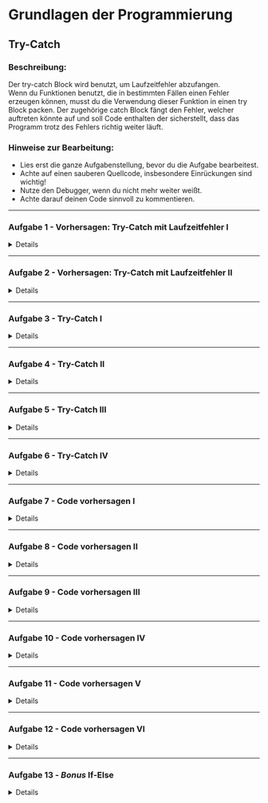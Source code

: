 
# Grundlagen der Programmierung
## Try-Catch



### Beschreibung:
Der try-catch Block wird benutzt, um Laufzeitfehler abzufangen.  
Wenn du Funktionen benutzt, die in bestimmten Fällen einen Fehler erzeugen können, 
musst du die Verwendung dieser Funktion in einen try Block packen. 
Der zugehörige catch Block fängt den Fehler, welcher auftreten könnte auf 
und soll Code enthalten der sicherstellt, 
dass das Programm trotz des Fehlers richtig weiter läuft.


### Hinweise zur Bearbeitung:
- Lies erst die ganze Aufgabenstellung, bevor du die Aufgabe bearbeitest.
- Achte auf einen sauberen Quellcode, insbesondere Einrückungen sind wichtig!
- Nutze den Debugger, wenn du nicht mehr weiter weißt.
- Achte darauf deinen Code sinnvoll zu kommentieren.

---
### Aufgabe 1 - Vorhersagen: Try-Catch mit Laufzeitfehler I

<details>

In dieser Aufgabe bekommst du Code gegeben, in dem ein try-catch Block verwendet wird.  
Es geht dabei um die Buchung von Sitzplätzen in einem Flugzeug.

Schau dir den Codeausschnitt an.
- Was wird hier ausgegeben?

Notiere dir deine Antwort. (z.B. in einem Kommentar)  
Führe dann den Code aus.
- Wird das ausgegeben, was du dir notiert hast?

```
var availableSeats = 6

fun main() {
    try {
        reserveSeats(8)
    } catch (e: Exception) {
        println("Es sind leider nicht mehr genug Sitzplätze verfügbar.")
    }
}

fun reserveSeats(numberOfSeats: Int) {
    println("Es wird überprüft, ob noch " + numberOfSeats + " Sitzeplätze verfügbar sind...")
    if (numberOfSeats > availableSeats) {
        throw Exception("not enough available seats left")
    } else {
        availableSeats = availableSeats - numberOfSeats
        println("Die Sitzplätze wurden erfolgreich gebucht!")
    }
}
```

> Hinweis: Eine Variable muss nicht zwingend innerhalb einer Funktion angelegt werden, 
sie kann auch außerhalb angelegt werden. 

**Modul für die Aufgabe:** *Aufgabe1*  
**Datei für die Aufgabe:** *1_TextAbgabe.kt*

</details>

---
### Aufgabe 2 - Vorhersagen: Try-Catch mit Laufzeitfehler II

<details>

In dieser Aufgabe bekommst du Code gegeben, in dem ein try-catch Block verwendet wird.  
Hier geht es um das Bestellen von Schuhen und was passiert, wenn keine Schuhe mehr da sind.

Schau dir den Codeausschnitt an.
- Was wird hier ausgegeben?

Notiere dir deine Antwort. (z.B. in einem Kommentar)  
Führe dann den Code aus.
- Wird das ausgegeben, was du dir notiert hast?

```
var numberOfShoes = 0

fun main() {
    try {
        orderShoes()
    } catch (e: Exception) {
        println("Diese Schuhe sind leider ausverkauft")
    }
}

fun orderShoes() {
    println("Es wird überprüft ob die Schuhe noch vorrätig sind...")
    if (numberOfShoes > 0) {
        println("Die Schuhe wurden bestellt")
        numberOfShoes = numberOfShoes - 1
    } else {
        throw Exception("no shoes available")
    }
}
```

**Modul für die Aufgabe:** *Aufgabe2*  
**Datei für die Aufgabe:** *2_TextAbgabe.kt*

</details>

---

### Aufgabe 3 - Try-Catch I

<details>

In dieser Aufgabe ist eine Funktion `buyItem()` gegeben, mit der ein Kunde ein Produkt kaufen kann.  
Diese erzeugt einen Fehler, falls das Produkt nicht mehr vorhanden ist.  
In diesem Beispiel erzeugt die Funktion immer einen Laufzeitfehler.

Deine Aufgabe ist es den erzeugten Laufzeitfehler aufzufangen, indem du den Funktionsaufruf `buyItem()` in der `main()` in einen Try-Block packst.  
Erstelle dazu einen Catch-Block mit dem Parameter `e: Exception`.
Im Catch-Block soll jetzt mit der println()-Funktion der Text `Ein Fehler ist aufgetreten: ` zusammen mit der Exception `e` ausgegeben werden.  
Am Ende sollte auf der Konsole also stehen:

```
Ein Fehler ist aufgetreten: item not in stock exception
```

**Modul für die Aufgabe:** *Aufgabe3*  
**Datei für die Aufgabe:** *1_TryCatch.kt*

</details>

---

### Aufgabe 4 - Try-Catch II

<details>

In dieser Aufgabe ist eine Liste `numbers` mit 4 Elementen vorgegeben.  
Darunter versuchen wir der Variable `number` das 10. Element aus der Liste zu geben.
Das geht nicht, da wir in der Liste nur 4 Elemente haben.
Das heißt, es wird ein Laufzeitfehler erzeugt.

Deine Aufgabe ist es nicht den Fehler zu beheben, sondern nur ihn aufzufangen. 
Schreibe einen Try-Catch-Block, der diesen Fehler auffängt. 
Dabei soll eine Fehlermeldung (denk dir eine Fehlermeldung aus) mit der println()-Funktion in der Konsole ausgegeben werden 
und der Wert der Variable `number` soll auf `-1` gesetzt werden.

**Modul für die Aufgabe:** *Aufgabe4*  
**Datei für die Aufgabe:** *2_TryCatch.kt*

</details>

---

### Aufgabe 5 - Try-Catch III

<details>

In dieser Aufgabe ist die Funktion `divideByZero(number: Int)` gegeben.
Die Funktion teilt die gegebene Zahl durch 0. 
In der Mathematik können wir aber keine Zahl durch 0 teilen, deswegen erzeugt die Funktion 
einen Laufzeitfehler.

Deine Aufgabe ist es, die Funktion `divideByZero()` aufzurufen 
und den erzeugten Laufzeitfehler mit einem Try-Catch-Block abzufangen.

**Modul für die Aufgabe:** *Aufgabe5*  
**Datei für die Aufgabe:** *3_TryCatch.kt*

</details>

---

### Aufgabe 6 - Try-Catch IV

<details>

Wir wollen einen Türsteher simulieren, der Personen unter 18 nicht in einen Club lässt.

Befolge dazu folgende Schritte:

1. Das Alter einer Person wird über die Konsole mit readln() eingelesen.
2. Dann wird ein Try-Catch-Block erstellt, indem wir die Eingabe versuchen 
zu einem Integer zu konvertieren. Hier kann ein Laufzeitfehler erzeugt werden.
3. Im Catch-Block geben wir eine geeignete Fehlermeldung aus, wenn ein Laufzeitfehler entsteht.
4. Im Try-Block geben wir: `Willkommen, hier ist dein Bier, let's party!` in der Konsole aus,
wenn das Alter größer oder gleich 18 ist.  
Ansonsten geben wir: `Sorry, kein Einlass zur Party. Ist ab 18.` in der Konsole aus.


Probier dann dein Programm aus.  
Lass es ein paar Mal laufen und gib dann über die
Konsole verschiedene Alter ein.  
Macht der Türsteher seinen Job?  
Was passiert, wenn du keine Zahl, sondern Buchstaben in der Konsole eingibst?

**Modul für die Aufgabe:** *Aufgabe6*  
**Datei für die Aufgabe:** *4_TryCatch.kt*


</details>

---

### Aufgabe 7 - Code vorhersagen I

<details>

Guckt euch den gegebenen Code an und beschreibt was in der Konsole ausgegeben wird.

````
fun main() {ㅤ
    val sunnyDay: Boolean = true
    val rainy: Boolean = falseㅤ
    if (sunnyDay) {ㅤㅤㅤㅤㅤㅤ
        if (!rainy) {ㅤ
            println("Heute fahre ich zum See")
        }ㅤ
    }else {ㅤ
        println("Heute bleibe ich zu Hause")
    }ㅤ
}ㅤ
ㅤ
````

**Modul für die Aufgabe:** *Aufgabe7-12*  
**Datei für die Aufgabe:** *Aufgabe7.kt*

</details>

---

### Aufgabe 8 - Code vorhersagen II

<details>

Guckt euch den gegebenen Code an und beschreibt was in der Konsole ausgegeben wird.

````
fun main() {ㅤㅤ
    val uhrzeit: Int = 7ㅤㅤ
    val arbeitstag: Boolean = trueㅤㅤ
    val regen: Boolean = falseㅤㅤ
    if (uhrzeit>=6) {ㅤㅤ
        println("Der Wecker klingelt")ㅤㅤ
        if (!arbeitstag) {ㅤㅤ
            println("Ich bleibe einfach liegen")ㅤㅤ
        } else {ㅤㅤ
            println("Ich mache mich für den Tag bereit")ㅤㅤ
            if (regen) {ㅤㅤ
                println("Ich fahre mit dem Auto")ㅤㅤ
            }else {ㅤㅤ
                println("Heute nehme ich das Fahrrad")
            }ㅤㅤ
        }ㅤㅤ
    }ㅤㅤ
}
````

**Modul für die Aufgabe:** *Aufgabe7-12*  
**Datei für die Aufgabe:** *Aufgabe8.kt*

</details>

---

### Aufgabe 9 - Code vorhersagen III

<details>

Guckt euch den gegebenen Code an und beschreibt was in der Konsole ausgegeben wird.

````
fun main() {ㅤㅤ
    val tiere: List<String> = listOf("Katze", "Giraffe", "Orca", "Bär" )ㅤㅤ
    when(tiere[2]) {ㅤㅤ
        "Katze" -> println("Löwe wird mit ${"Löwe".length} Buchstaben geschrieben")ㅤㅤ
        "Giraffe" -> println("Giraffe wird mit ${"Giraffe".length} Buchstaben geschrieben")ㅤㅤ
        "Orca" -> println("Orca wird mit ${"Orca".length} Buchstaben geschrieben")ㅤㅤ
        "Bär" -> println("Bär wird mit ${"Bär".length} Buchstaben geschrieben")ㅤㅤ
    }
}
````

**Modul für die Aufgabe:** *Aufgabe7-12*  
**Datei für die Aufgabe:** *Aufgabe9.kt*

</details>

---

### Aufgabe 10 - Code vorhersagen IV

<details>

Guckt euch den gegebenen Code an und beschreibt was in der Konsole ausgegeben wird.

````
fun main() {ㅤㅤ
    elementInListe("The Wire")ㅤㅤ
    elementInListe("Breaking Bad")ㅤㅤ
    elementInListe("The Office")ㅤㅤ
}

fun elementInListe(element: String) {ㅤㅤ
    val serien: List<String> = listOf("Game of Thrones", "How i Met your Mother", "Breaking Bad", "Stranger Things")ㅤㅤ
    val serieInListe = serien.contains(element)ㅤㅤ
    if(serieInListe) {ㅤㅤ
        println("Die Serie $element befindet sich in der Liste")
    }else{ㅤㅤ
        println("Die Serie $element befindet sich nicht in der Liste")
    }ㅤㅤ
}
````

**Modul für die Aufgabe:** *Aufgabe7-12*  
**Datei für die Aufgabe:** *Aufgabe10.kt*

</details>

---

### Aufgabe 11 - Code vorhersagen V

<details>

Guckt euch den gegebenen Code an und beschreibt was in der Konsole ausgegeben wird.

````
fun main() {

    //Kunde 1
    val kunde1Name = "Bruce"ㅤㅤ
    val kunde1Preis = 346ㅤㅤ
    gutscheinBekommen(kunde1Preis, kunde1Name)
ㅤㅤㅤㅤㅤㅤㅤㅤㅤㅤ
    //Kunde2ㅤㅤ
    val kunde2Name = "Tony"ㅤㅤ
    val kunde2Preis = 42ㅤㅤ
    gutscheinBekommen(kunde2Preis, kunde2Name)ㅤㅤ
    
    //Kunde3
    val kunde3Name = "Wanda"ㅤㅤ
    val kunde3Preis = 188ㅤㅤ
    gutscheinBekommen(kunde3Preis, kunde3Name)ㅤㅤ
    
}

fun gutscheinBekommen(preis: Int, name: String) {

    if (preis > 200) {ㅤㅤ
        println("$name bekommt einen Gutschein im Wert von 20€")
    } else if (preis > 100) {ㅤㅤ
        println("$name bekommt einen Gutschein im Wert von 10€")
    } else if (preis > 50) {ㅤㅤ
        println("$name bekommt einen Gutschein im Wert von 5€")
    } else{ㅤㅤ
        println("$name bekommt keinen Gutschein")
    }ㅤㅤ
}
````

**Modul für die Aufgabe:** *Aufgabe7-12*  
**Datei für die Aufgabe:** *Aufgabe11.kt*

</details>

---

### Aufgabe 12 - Code vorhersagen VI

<details>

In dem gegebenen Code soll eine Ampelschaltung simuliert werden. Die Logik für die Schaltung liegt in der Funktion ampel(), die in der main()-Funktion nur aufgerufen wird. Guckt euch den gegebenen Code an und beschreibt was in der Konsole ausgegeben wird.


````
fun main () {ㅤㅤ
    var ampelPhase = "Grün"ㅤㅤ
    ampelPhase = ampel(ampelPhase)ㅤㅤ
    ampelPhase = ampel(ampelPhase)ㅤㅤ
    ampel(ampelPhase)ㅤㅤ
}

fun ampel(phase: String): String {ㅤㅤ
    var neuePhase: String = phase
    when(phase) {ㅤㅤ
        "Grün" -> {ㅤㅤ
            println("Die Ampel leuchtet grün, also dürfen die Autos jetzt fahren")ㅤㅤ
            neuePhase = "Gelb"ㅤㅤ
        }
        "Gelb" -> {ㅤㅤ
            println("Die Ampel leuchtet gelb, also müssen die Autos sich zum Anhalten bereit machen")
            neuePhase = "Rot"
        }
        "Rot" -> {
            println("Die Ampel leuchtet rot, also müssen die Autos warten")
            neuePhase = "Grün"
        }
    }ㅤㅤㅤㅤㅤㅤ
    return neuePhase
}
````

**Modul für die Aufgabe:** *Aufgabe7-12*  
**Datei für die Aufgabe:** *Aufgabe12.kt*

</details>

---

### Aufgabe 13 - _Bonus_ If-Else

<details>

Schreibe jetzt ein kleines Programm, dass ein simples Würfelspiel darstellen soll. Es sollen zwei Würfel geworfen werden und die Ergebnisse miteinander verglichen werden. Jeder Würfel gehört zu einem Spieler und je nachdem wer die höhere Zahl geworfen hat soll in der Konsole ein anderer Text ausgegeben werden:

- Spieler1 gewinnt: Spieler1 hat mit *Augenzahl* gegenüber Spieler2 mit *Augenzahl* gewonnen.
- Unentschieden: Beiden Spieler haben eine *Augenzahl* gewürfelt.
- Spieler2 gewinnt: Spieler2 hat mit *Augenzahl* gegenüber Spieler1 mit *Augenzahl* gewonnen.


**Modul für die Aufgabe:** *Aufgabe13*  
**Datei für die Aufgabe:** *Aufgabe13.kt*

</details>

